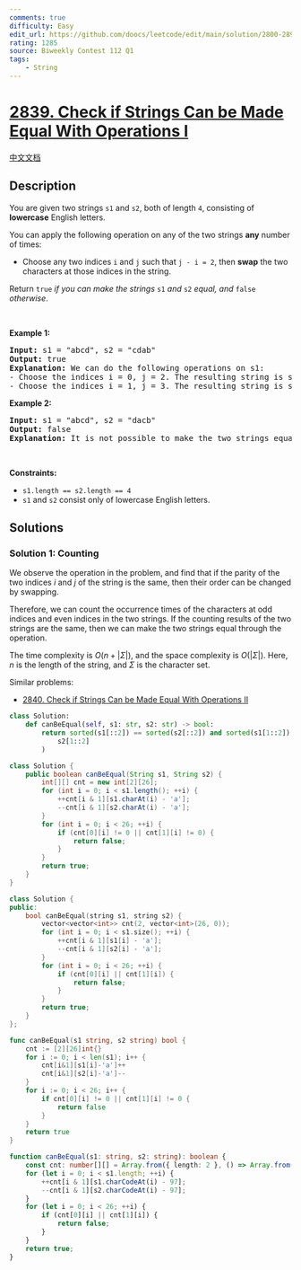 ```yaml
---
comments: true
difficulty: Easy
edit_url: https://github.com/doocs/leetcode/edit/main/solution/2800-2899/2839.Check%20if%20Strings%20Can%20be%20Made%20Equal%20With%20Operations%20I/README_EN.md
rating: 1285
source: Biweekly Contest 112 Q1
tags:
    - String
---
```


<!-- problem:start -->

# [2839. Check if Strings Can be Made Equal With Operations I](https://leetcode.com/problems/check-if-strings-can-be-made-equal-with-operations-i)

[中文文档](/solution/2800-2899/2839.Check%20if%20Strings%20Can%20be%20Made%20Equal%20With%20Operations%20I/README.md)

## Description

<p>You are given two strings <code>s1</code> and <code>s2</code>, both of length <code>4</code>, consisting of <strong>lowercase</strong> English letters.</p>

<p>You can apply the following operation on any of the two strings <strong>any</strong> number of times:</p>

<ul>
	<li>Choose any two indices <code>i</code> and <code>j</code> such that <code>j - i = 2</code>, then <strong>swap</strong> the two characters at those indices in the string.</li>
</ul>

<p>Return <code>true</code><em> if you can make the strings </em><code>s1</code><em> and </em><code>s2</code><em> equal, and </em><code>false</code><em> otherwise</em>.</p>

<p>&nbsp;</p>
<p><strong class="example">Example 1:</strong></p>

<pre>
<strong>Input:</strong> s1 = &quot;abcd&quot;, s2 = &quot;cdab&quot;
<strong>Output:</strong> true
<strong>Explanation:</strong> We can do the following operations on s1:
- Choose the indices i = 0, j = 2. The resulting string is s1 = &quot;cbad&quot;.
- Choose the indices i = 1, j = 3. The resulting string is s1 = &quot;cdab&quot; = s2.
</pre>

<p><strong class="example">Example 2:</strong></p>

<pre>
<strong>Input:</strong> s1 = &quot;abcd&quot;, s2 = &quot;dacb&quot;
<strong>Output:</strong> false
<strong>Explanation:</strong> It is not possible to make the two strings equal.
</pre>

<p>&nbsp;</p>
<p><strong>Constraints:</strong></p>

<ul>
	<li><code>s1.length == s2.length == 4</code></li>
	<li><code>s1</code> and <code>s2</code> consist only of lowercase English letters.</li>
</ul>

## Solutions

<!-- solution:start -->

### Solution 1: Counting

We observe the operation in the problem, and find that if the parity of the two indices $i$ and $j$ of the string is the same, then their order can be changed by swapping.

Therefore, we can count the occurrence times of the characters at odd indices and even indices in the two strings. If the counting results of the two strings are the same, then we can make the two strings equal through the operation.

The time complexity is $O(n + |\Sigma|)$, and the space complexity is $O(|\Sigma|)$. Here, $n$ is the length of the string, and $\Sigma$ is the character set.

Similar problems:

-   [2840. Check if Strings Can be Made Equal With Operations II](https://github.com/doocs/leetcode/blob/main/solution/2800-2899/2840.Check%20if%20Strings%20Can%20be%20Made%20Equal%20With%20Operations%20II/README_EN.md)

<!-- tabs:start -->

```python
class Solution:
    def canBeEqual(self, s1: str, s2: str) -> bool:
        return sorted(s1[::2]) == sorted(s2[::2]) and sorted(s1[1::2]) == sorted(
            s2[1::2]
        )
```

```java
class Solution {
    public boolean canBeEqual(String s1, String s2) {
        int[][] cnt = new int[2][26];
        for (int i = 0; i < s1.length(); ++i) {
            ++cnt[i & 1][s1.charAt(i) - 'a'];
            --cnt[i & 1][s2.charAt(i) - 'a'];
        }
        for (int i = 0; i < 26; ++i) {
            if (cnt[0][i] != 0 || cnt[1][i] != 0) {
                return false;
            }
        }
        return true;
    }
}
```

```cpp
class Solution {
public:
    bool canBeEqual(string s1, string s2) {
        vector<vector<int>> cnt(2, vector<int>(26, 0));
        for (int i = 0; i < s1.size(); ++i) {
            ++cnt[i & 1][s1[i] - 'a'];
            --cnt[i & 1][s2[i] - 'a'];
        }
        for (int i = 0; i < 26; ++i) {
            if (cnt[0][i] || cnt[1][i]) {
                return false;
            }
        }
        return true;
    }
};
```

```go
func canBeEqual(s1 string, s2 string) bool {
	cnt := [2][26]int{}
	for i := 0; i < len(s1); i++ {
		cnt[i&1][s1[i]-'a']++
		cnt[i&1][s2[i]-'a']--
	}
	for i := 0; i < 26; i++ {
		if cnt[0][i] != 0 || cnt[1][i] != 0 {
			return false
		}
	}
	return true
}
```

```ts
function canBeEqual(s1: string, s2: string): boolean {
    const cnt: number[][] = Array.from({ length: 2 }, () => Array.from({ length: 26 }, () => 0));
    for (let i = 0; i < s1.length; ++i) {
        ++cnt[i & 1][s1.charCodeAt(i) - 97];
        --cnt[i & 1][s2.charCodeAt(i) - 97];
    }
    for (let i = 0; i < 26; ++i) {
        if (cnt[0][i] || cnt[1][i]) {
            return false;
        }
    }
    return true;
}
```

<!-- tabs:end -->

<!-- solution:end -->

<!-- problem:end -->
